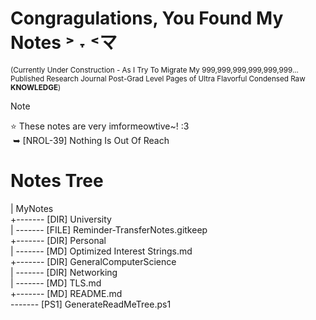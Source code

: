 # Congragulations, You Found My Notes ˃ ˕ ˂マ
<sup>(Currently Under Construction - As I Try To Migrate My 999,999,999,999,999,999... Published Research Journal Post-Grad Level Pages of Ultra Flavorful Condensed Raw **KNOWLEDGE**)<sup>
> [!NOTE]
> ⭐ These notes are very imformeowtive~! :3<br>
> &nbsp;➥ [NROL-39] Nothing Is Out Of Reach 

# Notes Tree
<!-- BEGIN DIRECTORY TREE -->
<!-- Generated on 2025-04-24 23:55:17 -->
|   MyNotes<br>
+------- [DIR] University<br>
|       \------- [FILE] Reminder-TransferNotes.gitkeep<br>
+------- [DIR] Personal<br>
|       \------- [MD] Optimized Interest Strings.md<br>
+------- [DIR] GeneralComputerScience<br>
|       \------- [DIR] Networking<br>
|               \------- [MD] TLS.md<br>
+------- [MD] README.md<br>
\------- [PS1] GenerateReadMeTree.ps1
<!-- END DIRECTORY TREE -->
